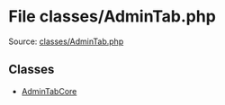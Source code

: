 File classes/AdminTab.php
=========

Source: [classes/AdminTab.php](https://github.com/PrestaShop/PrestaShop/blob/1.5.0.5/classes/AdminTab.php)


Classes
-------

* [AdminTabCore](class.AdminTabCore.md)

